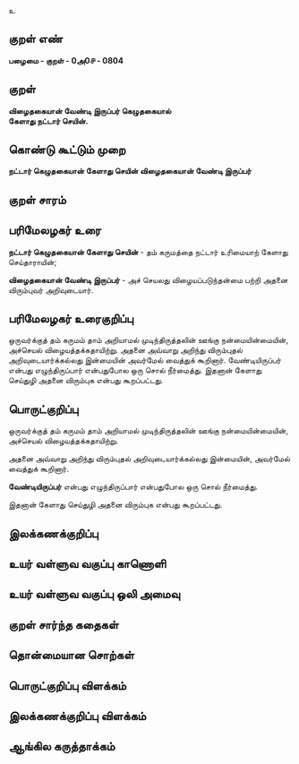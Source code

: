 உ

## குறள் எண் 

**பழைமை - குறள் - 0அ0௪ - 0804**

## குறள் 

**விழைதகையான் வேண்டி இருப்பர் கெழுதகையால்  
கேளாது நட்டார் செயின்.**

## கொண்டு கூட்டும் முறை

**நட்டார் கெழுதகையான் கேளாது செயின் விழைதகையான் வேண்டி இருப்பர்**

## குறள் சாரம் 


## பரிமேலழகர் உரை

**நட்டார் கெழுதகையான் கேளாது செயின்** - தம் கருமத்தை நட்டார் உரிமையாற் கேளாது செய்தாராயின்; 

**விழைதகையான் வேண்டி இருப்பர்** - அச் செயலது விழையப்படுந்தன்மை பற்றி அதனை விரும்புவர் அறிவுடையார். 

## பரிமேலழகர் உரைகுறிப்பு   

ஒருவர்க்குத் தம் கருமம் தாம் அறியாமல் முடிந்திருத்தலின் ஊங்கு நன்மையின்மையின், அச்செயல் விழையத்தக்கதாயிற்று. அதனை அவ்வாறு அறிந்து விரும்புதல் அறிவுடையார்க்கல்லது இன்மையின் அவர்மேல் வைத்துக் கூறினார். வேண்டியிருப்பர் என்பது எழுந்திருப்பார் என்பதுபோல ஒரு சொல் நீர்மைத்து. இதனான் கேளாது செய்துழி அதனை விரும்புக என்பது கூறப்பட்டது.

## பொருட்குறிப்பு 

ஒருவர்க்குத் தம் கருமம் தாம் அறியாமல் முடிந்திருத்தலின் ஊங்கு நன்மையின்மையின், அச்செயல் விழையத்தக்கதாயிற்று. 

அதனை அவ்வாறு அறிந்து விரும்புதல் அறிவுடையார்க்கல்லது இன்மையின், அவர்மேல் வைத்துக் கூறினார். 

**வேண்டியிருப்பர்** என்பது எழுந்திருப்பார் என்பதுபோல ஒரு சொல் நீர்மைத்து. 

இதனான் கேளாது செய்துழி அதனை விரும்புக என்பது கூறப்பட்டது.

## இலக்கணக்குறிப்பு  


## உயர் வள்ளுவ வகுப்பு காணொளி


## உயர் வள்ளுவ வகுப்பு ஒலி அமைவு 

 
## குறள் சார்ந்த கதைகள் 


## தொன்மையான சொற்கள்


## பொருட்குறிப்பு விளக்கம்


## இலக்கணக்குறிப்பு விளக்கம்


## ஆங்கில கருத்தாக்கம் 


